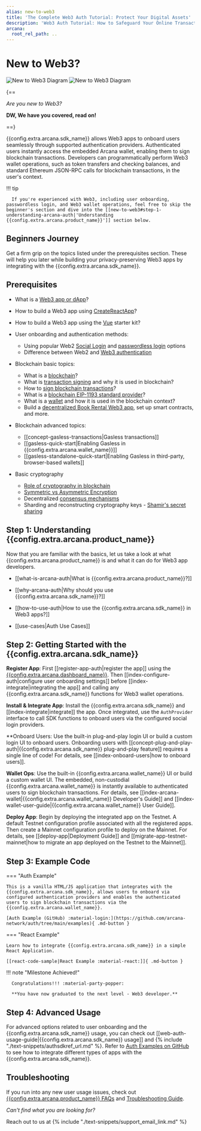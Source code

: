 ```yaml
---
alias: new-to-web3
title: 'The Complete Web3 Auth Tutorial: Protect Your Digital Assets'
description: 'Web3 Auth Tutorial: How to Safeguard Your Online Transactions and Protect Your Identity. Learn More Here'
arcana:
  root_rel_path: ..
---
```


# New to Web3?

![New to Web3 Diagram](/img/diagrams/d_new_2_web3_light.png#only-light)
![New to Web3 Diagram](/img/diagrams/d_new_2_web3_dark.png#only-dark)

{==

*Are you new to Web3?*

**DW, We have you covered, read on!**


==}

{{config.extra.arcana.sdk_name}} allows Web3 apps to onboard users seamlessly through supported authentication providers. Authenticated users instantly access the embedded Arcana wallet, enabling them to sign blockchain transactions. Developers can programmatically perform Web3 wallet operations, such as token transfers and checking balances, and standard Ethereum JSON-RPC calls for blockchain transactions, in the user's context.

!!! tip

      If you're experienced with Web3, including user onboarding, passwordless login, and Web3 wallet operations, feel free to skip the beginner's section and dive into the [[new-to-web3#step-1-understanding-arcana-auth|'Understanding {{config.extra.arcana.product_name}}']] section below.

## Beginners Journey

Get a firm grip on the topics listed under the prerequisites section. These will help you later while building your privacy-preserving Web3 apps by integrating with the {{config.extra.arcana.sdk_name}}.

## Prerequisites

* What is a [Web3 app or dApp](https://ethereum.org/en/developers/docs/dapps/#prerequisites)?

* How to build a Web3 app using [CreateReactApp](https://create-react-app.dev/)?

* How to build a Web3 app using the [Vue](https://vuejs.org/) starter kit?

* User onboarding and authentication methods:

    - Using popular Web2 [Social Login](https://auth0.com/learn/social-login/) and [passwordless login](https://auth0.com/passwordless) options
    - Difference between Web2 and [Web3 authentication](https://blog.mycrypto.com/sign-in-with-ethereum-an-alternative-to-centralized-identity-providers)

* Blockchain basic topics:

    - What is a [blockchain](https://ethereum.org/en/developers/docs/intro-to-ethereum/#what-is-a-blockchain)?
    - What is [transaction signing](https://ethereum.org/en/developers/tutorials/sending-transactions-using-web3-and-alchemy/#why-do-i-need-to-sign-my-transactions) and why it is used in blockchain?
    - How to [sign blockchain transactions](https://ethereum.org/en/developers/tutorials/sending-transactions-using-web3-and-alchemy/)?
    - What is a [blockchain EIP-1193 standard provider](https://eips.ethereum.org/EIPS/eip-1193)?
    - What is a [wallet](https://ethereum.org/en/wallets/#main-content) and how it is used in the blockchain context?
    - Build a [decentralized Book Rental Web3 app](https://developers.tron.network/docs/build-a-web3-app), set up smart contracts, and more.

* Blockchain advanced topics:

    - [[concept-gasless-transactions|Gasless transactions]]
    - [[gasless-quick-start|Enabling Gasless in {{config.extra.arcana.wallet_name}}]]
    - [[gasless-standalone-quick-start|Enabling Gasless in third-party, browser-based wallets]]

* Basic cryptography

    - [Role of cryptography in blockchain](https://consensys.net/blog/blockchain-explained/how-ethereum-works-part-1-cryptography-consensus-and-transactions/)
    - [Symmetric vs Asymmetric Encryption](https://www.ssl2buy.com/wiki/symmetric-vs-asymmetric-encryption-what-are-differences#:~:text=Symmetric%20encryption%20uses%20a%20single,and%20decrypt%20messages%20when%20communicating)
    - Decentralized [consensus mechanisms](https://ethereum.org/en/developers/docs/consensus-mechanisms/)
    - Sharding and reconstructing cryptography keys - [Shamir's secret sharing](https://medium.com/@keylesstech/a-beginners-guide-to-shamir-s-secret-sharing-e864efbf3648)

## Step 1: Understanding {{config.extra.arcana.product_name}}

Now that you are familiar with the basics, let us take a look at what {{config.extra.arcana.product_name}} is and what it can do for Web3 app developers.

* [[what-is-arcana-auth|What is {{config.extra.arcana.product_name}}?]]

* [[why-arcana-auth|Why should you use {{config.extra.arcana.sdk_name}}?]]

* [[how-to-use-auth|How to use the {{config.extra.arcana.sdk_name}} in Web3 apps?]]

* [[use-cases|Auth Use Cases]]

## Step 2: Getting Started with the {{config.extra.arcana.sdk_name}}

**Register App**: First [[register-app-auth|register the app]] using the [{{config.extra.arcana.dashboard_name}}]({{page.meta.arcana.root_rel_path}}/concepts/dashboard.md). Then [[index-configure-auth|configure user onboarding settings]] before [[index-integrate|integrating the app]] and calling any {{config.extra.arcana.sdk_name}} functions for Web3 wallet operations.

**Install & Integrate App**: Install the {{config.extra.arcana.sdk_name}} and [[index-integrate|integrate]] the app. Once integrated, use the `AuthProvider` interface to call SDK functions to onboard users via the configured social login providers.

**Onboard Users: Use the built-in plug-and-play login UI or build a custom login UI to onboard users. Onboarding users with [[concept-plug-and-play-auth|{{config.extra.arcana.sdk_name}} plug-and-play feature]] requires a single line of code! For details, see [[index-onboard-users|how to onboard users]]. 

**Wallet Ops**: Use the built-in {{config.extra.arcana.wallet_name}} UI or build a custom wallet UI. The embedded, non-custodial {{config.extra.arcana.wallet_name}} is instantly available to authenticated users to sign blockchain transactions. For details, see [[index-arcana-wallet|{{config.extra.arcana.wallet_name}} Developer's Guide]] and [[index-wallet-user-guide|{{config.extra.arcana.wallet_name}} User Guide]].

**Deploy App**: Begin by deploying the integrated app on the Testnet. A default Testnet configuration profile associated with all the registered apps. Then create a Mainnet configuration profile to deploy on the Mainnet. For details, see [[deploy-app|Deployment Guide]] and [[migrate-app-testnet-mainnet|how to migrate an app deployed on the Testnet to the Mainnet]].

## Step 3: Example Code

=== "Auth Example"

    This is a vanilla HTML/JS application that integrates with the {{config.extra.arcana.sdk_name}}, allows users to onboard via configured authentication providers and enables the authenticated users to sign blockchain transactions via the {{config.extra.arcana.wallet_name}}.

    [Auth Example (GitHub) :material-login:](https://github.com/arcana-network/auth/tree/main/examples){ .md-button }

=== "React Example"

    Learn how to integrate {{config.extra.arcana.sdk_name}} in a simple React Application.

    [[react-code-sample|React Example :material-react:]]{ .md-button }

!!! note "Milestone Achieved!"

      Congratulations!!! :material-party-popper:

      **You have now graduated to the next level - Web3 developer.**

## Step 4: Advanced Usage

For advanced options related to user onboarding and the {{config.extra.arcana.sdk_name}} usage, you can check out [[web-auth-usage-guide|{{config.extra.arcana.sdk_name}} usage]] and {% include "./text-snippets/authsdkref_url.md" %}. Refer to [Auth Examples on GitHub](https://github.com/arcana-network/auth-examples) to see how to integrate different types of apps with the {{config.extra.arcana.sdk_name}}.

## Troubleshooting

If you run into any new user usage issues, check out [{{config.extra.arcana.product_name}} FAQs]({{page.meta.arcana.root_rel_path}}/faq/index.md) and [Troubleshooting Guide]({{page.meta.arcana.root_rel_path}}/troubleshooting.md).

*Can't find what you are looking for?*

Reach out to us at {% include "./text-snippets/support_email_link.md" %}
